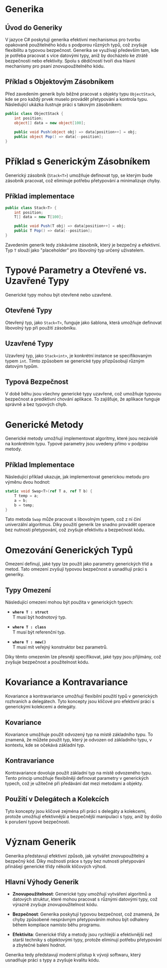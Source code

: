 # Generika

## Úvod do Generiky

V jazyce C# poskytují generika efektivní mechanismus pro tvorbu opakovaně použitelného kódu s podporou různých typů, což zvyšuje flexibilitu a typovou bezpečnost. Generika se využívají především tam, kde je potřeba pracovat s více datovými typy, aniž by docházelo ke ztrátě bezpečnosti nebo efektivity. Spolu s dědičností tvoří dva hlavní mechanismy pro psaní znovupoužitelného kódu.

## Příklad s Objektovým Zásobníkem

Před zavedením generik bylo běžné pracovat s objekty typu `ObjectStack`, kde se pro každý prvek muselo provádět přetypování a kontrola typu. Následující ukázka ilustruje práci s takovým zásobníkem:

```csharp
public class ObjectStack {
    int position;
    object[] data = new object[100];
    
    public void Push(object obj) => data[position++] = obj;
    public object Pop() => data[--position];
}
```
# Příklad s Generickým Zásobníkem

Generický zásobník (`Stack<T>`) umožňuje definovat typ, se kterým bude zásobník pracovat, což eliminuje potřebu přetypování a minimalizuje chyby.

## Příklad implementace

```csharp
public class Stack<T> {
    int position;
    T[] data = new T[100];

    public void Push(T obj) => data[position++] = obj;
    public T Pop() => data[--position];
}
```
Zavedením generik tedy získáváme zásobník, který je bezpečný a efektivní. Typ `T` slouží jako "placeholder" pro libovolný typ určený uživatelem.

# Typové Parametry a Otevřené vs. Uzavřené Typy

Generické typy mohou být otevřené nebo uzavřené. 

## Otevřené Typy

Otevřený typ, jako `Stack<T>`, funguje jako šablona, která umožňuje definovat libovolný typ při použití zásobníku.

## Uzavřené Typy

Uzavřený typ, jako `Stack<int>`, je konkrétní instance se specifikovaným typem `int`. Tímto způsobem se generické typy přizpůsobují různým datovým typům.

## Typová Bezpečnost

V době běhu jsou všechny generické typy uzavřené, což umožňuje typovou bezpečnost a prediktivní chování aplikace. To zajišťuje, že aplikace funguje správně a bez typových chyb.


# Generické Metody

Generické metody umožňují implementovat algoritmy, které jsou nezávislé na konkrétním typu. Typové parametry jsou uvedeny přímo v podpisu metody.

## Příklad Implementace

Následující příklad ukazuje, jak implementovat generickou metodu pro výměnu dvou hodnot:

```csharp
static void Swap<T>(ref T a, ref T b) {
    T temp = a;
    a = b;
    b = temp;
}
```
Tato metoda `Swap` může pracovat s libovolným typem, což z ní činí univerzální algoritmus. Díky použití generik lze snadno provádět operace bez nutnosti přetypování, což zvyšuje efektivitu a bezpečnost kódu.

# Omezování Generických Typů

Omezení definují, jaké typy lze použít jako parametry generických tříd a metod. Tato omezení zvyšují typovou bezpečnost a usnadňují práci s generiky.

## Typy Omezení

Následující omezení mohou být použita v generických typech:

- **`where T : struct`**  
  T musí být hodnotový typ.

- **`where T : class`**  
  T musí být referenční typ.

- **`where T : new()`**  
  T musí mít veřejný konstruktor bez parametrů.

Díky těmto omezením lze přesněji specifikovat, jaké typy jsou přijímány, což zvyšuje bezpečnost a použitelnost kódu.

# Kovariance a Kontravariance

Kovariance a kontravariance umožňují flexibilní použití typů v generických rozhraních a delegátech. Tyto koncepty jsou klíčové pro efektivní práci s generickými kolekcemi a delegáty.

## Kovariance

Kovariance umožňuje použít odvozený typ na místě základního typu. To znamená, že můžete použít typ, který je odvozen od základního typu, v kontextu, kde se očekává základní typ.

## Kontravariance

Kontravariance dovoluje použít základní typ na místě odvozeného typu. Tento princip umožňuje flexibilněji definovat parametry v generických typech, což je užitečné při předávání dat mezi metodami a objekty.

## Použití v Delegátech a Kolekcích

Tyto koncepty jsou klíčové zejména při práci s delegáty a kolekcemi, protože umožňují efektivnější a bezpečnější manipulaci s typy, aniž by došlo k porušení typové bezpečnosti.

# Význam Generik

Generika představují efektivní způsob, jak vytvářet znovupoužitelný a bezpečný kód. Díky možnosti práce s typy bez nutnosti přetypování přinášejí generické třídy několik klíčových výhod.

## Hlavní Výhody Generik

- **Znovupoužitelnost**: Generické typy umožňují vytváření algoritmů a datových struktur, které mohou pracovat s různými datovými typy, což výrazně zvyšuje znovupoužitelnost kódu.

- **Bezpečnost**: Generika poskytují typovou bezpečnost, což znamená, že chyby způsobené nesprávným přetypováním mohou být odhaleny během kompilace namísto běhu programu.

- **Efektivita**: Generické třídy a metody jsou rychlejší a efektivnější než starší techniky s objektovými typy, protože eliminují potřebu přetypování a zbytečné balení hodnot.

Generika tedy představují moderní přístup k vývoji softwaru, který usnadňuje práci s typy a zvyšuje kvalitu kódu.

